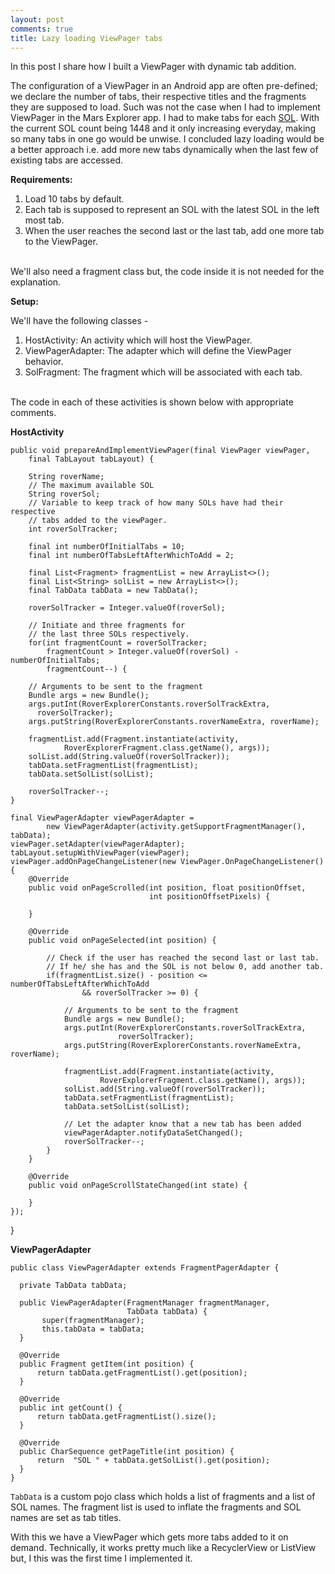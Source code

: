 ```yaml
---
layout: post
comments: true
title: Lazy loading ViewPager tabs
---
```


In this post I share how I built a ViewPager with dynamic tab addition.

The configuration of a ViewPager in an Android app are often pre-defined; we declare the number of tabs, their respective titles and the fragments they are supposed to load. Such was not the case when I had to implement ViewPager in the Mars Explorer app. I had to make tabs for each [SOL](https://en.wikipedia.org/wiki/Timekeeping_on_Mars). With the current SOL count being 1448 and it only increasing everyday, making so many tabs in one go would be unwise. I concluded lazy loading would be a better approach i.e. add more new tabs dynamically when the last few of existing tabs are accessed.

**Requirements:**

1. Load 10 tabs by default.
2. Each tab is supposed to represent an SOL with the latest SOL in the left most tab.
3. When the user reaches the second last or the last tab, add one more tab to the ViewPager.

<br>
We'll also need a fragment class but, the code inside it is not needed for the explanation.

**Setup:**

We'll have the following classes -

1. HostActivity: An activity which will host the ViewPager.
2. ViewPagerAdapter: The adapter which will define the ViewPager behavior.
3. SolFragment: The fragment which will be associated with each tab.

<br>
The code in each of these activities is shown below with appropriate comments.

**HostActivity**

    public void prepareAndImplementViewPager(final ViewPager viewPager,
        final TabLayout tabLayout) {

        String roverName;
        // The maximum available SOL
        String roverSol;
        // Variable to keep track of how many SOLs have had their respective
        // tabs added to the viewPager.
        int roverSolTracker;

        final int numberOfInitialTabs = 10;
        final int numberOfTabsLeftAfterWhichToAdd = 2;

        final List<Fragment> fragmentList = new ArrayList<>();
        final List<String> solList = new ArrayList<>();
        final TabData tabData = new TabData();

        roverSolTracker = Integer.valueOf(roverSol);

        // Initiate and three fragments for
        // the last three SOLs respectively.
        for(int fragmentCount = roverSolTracker;
            fragmentCount > Integer.valueOf(roverSol) - numberOfInitialTabs;
            fragmentCount--) {

        // Arguments to be sent to the fragment
        Bundle args = new Bundle();
        args.putInt(RoverExplorerConstants.roverSolTrackExtra,
          roverSolTracker);
        args.putString(RoverExplorerConstants.roverNameExtra, roverName);

        fragmentList.add(Fragment.instantiate(activity,
                RoverExplorerFragment.class.getName(), args));
        solList.add(String.valueOf(roverSolTracker));
        tabData.setFragmentList(fragmentList);
        tabData.setSolList(solList);

        roverSolTracker--;
    }

    final ViewPagerAdapter viewPagerAdapter =
            new ViewPagerAdapter(activity.getSupportFragmentManager(), tabData);
    viewPager.setAdapter(viewPagerAdapter);
    tabLayout.setupWithViewPager(viewPager);
    viewPager.addOnPageChangeListener(new ViewPager.OnPageChangeListener() {
        @Override
        public void onPageScrolled(int position, float positionOffset,
                                   int positionOffsetPixels) {

        }

        @Override
        public void onPageSelected(int position) {

            // Check if the user has reached the second last or last tab.
            // If he/ she has and the SOL is not below 0, add another tab.
            if(fragmentList.size() - position <= numberOfTabsLeftAfterWhichToAdd
                    && roverSolTracker >= 0) {

                // Arguments to be sent to the fragment
                Bundle args = new Bundle();
                args.putInt(RoverExplorerConstants.roverSolTrackExtra,
                            roverSolTracker);
                args.putString(RoverExplorerConstants.roverNameExtra, roverName);

                fragmentList.add(Fragment.instantiate(activity,
                        RoverExplorerFragment.class.getName(), args));
                solList.add(String.valueOf(roverSolTracker));
                tabData.setFragmentList(fragmentList);
                tabData.setSolList(solList);

                // Let the adapter know that a new tab has been added
                viewPagerAdapter.notifyDataSetChanged();
                roverSolTracker--;
            }
        }

        @Override
        public void onPageScrollStateChanged(int state) {

        }
    });
  }

**ViewPagerAdapter**

    public class ViewPagerAdapter extends FragmentPagerAdapter {

      private TabData tabData;

      public ViewPagerAdapter(FragmentManager fragmentManager,
                              TabData tabData) {
           super(fragmentManager);
           this.tabData = tabData;
      }

      @Override
      public Fragment getItem(int position) {
          return tabData.getFragmentList().get(position);
      }

      @Override
      public int getCount() {
          return tabData.getFragmentList().size();
      }

      @Override
      public CharSequence getPageTitle(int position) {
          return  "SOL " + tabData.getSolList().get(position);
      }
    }

`TabData` is a custom pojo class which holds a list of fragments and a list of SOL names.
The fragment list is used to inflate the fragments and SOL names are set as tab titles.

With this we have a ViewPager which gets more tabs added to it on demand. Technically, it works pretty much like a RecyclerView or ListView but, I this was the first time I implemented it.

